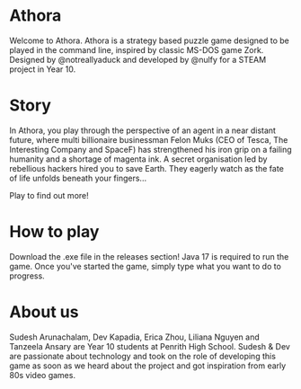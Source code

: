 # Athora

Welcome to Athora. Athora is a strategy based puzzle game designed to be played in the command line, inspired by classic MS-DOS game Zork. Designed by @notreallyaduck and developed by @nulfy for a STEAM project in Year 10.

# Story

In Athora, you play through the perspective of an agent in a near distant future, where multi billionaire businessman Felon Muks (CEO of Tesca, The Interesting Company and SpaceF) has strengthened his iron grip on a failing humanity and a shortage of magenta ink. A secret organisation led by rebellious hackers hired you to save Earth. They eagerly watch as the fate of life unfolds beneath your fingers...

Play to find out more!

# How to play

Download the .exe file in the releases section! Java 17 is required to run the game. Once you've started the game, simply type what you want to do to progress.

# About us

Sudesh Arunachalam, Dev Kapadia, Erica Zhou, Liliana Nguyen and Tanzeela Ansary are Year 10 students at Penrith High School. Sudesh & Dev are passionate about technology and took on the role of developing this game as soon as we heard about the project and got inspiration from early 80s video games. 

